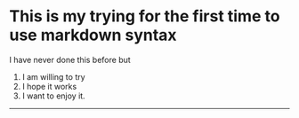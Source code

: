 # This is my trying for the first time to use markdown syntax
I have never done this before but
1. I am willing to try
2. I hope it works
3. I want to enjoy it.
---


